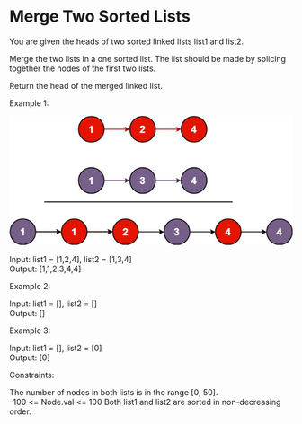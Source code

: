 # Merge Two Sorted Lists

You are given the heads of two sorted linked lists list1 and list2.

Merge the two lists in a one sorted list. The list should be made by splicing together the nodes of the first two lists.

Return the head of the merged linked list.

 

Example 1:

![example 1](./example1.jpg)  

Input: list1 = [1,2,4], list2 = [1,3,4]  
Output: [1,1,2,3,4,4]  

Example 2:  

Input: list1 = [], list2 = []  
Output: []  

Example 3:  

Input: list1 = [], list2 = [0]  
Output: [0]  
 

Constraints:  

The number of nodes in both lists is in the range [0, 50].  
-100 <= Node.val <= 100
Both list1 and list2 are sorted in non-decreasing order.